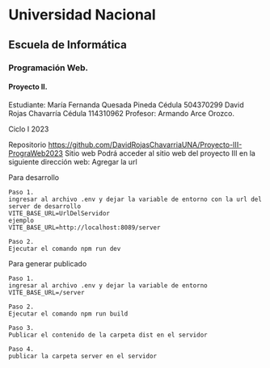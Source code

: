 # Universidad Nacional 
## Escuela de Informática 
### Programación Web.

#### Proyecto II.

Estudiante: 
María Fernanda Quesada Pineda
Cédula
504370299
David Rojas Chavarría
Cédula
114310962
Profesor:
Armando Arce Orozco.

Ciclo I 2023

Repositorio
	https://github.com/DavidRojasChavarriaUNA/Proyecto-III-PrograWeb2023
Sitio web
Podrá acceder al sitio web del proyecto III en la siguiente dirección web:
	Agregar la url

Para desarrollo

	Paso 1.
	ingresar al archivo .env y dejar la variable de entorno con la url del server de desarrollo
	VITE_BASE_URL=UrlDelServidor
	ejemplo
	VITE_BASE_URL=http://localhost:8089/server

	Paso 2.
	Ejecutar el comando npm run dev

Para generar publicado

	Paso 1.
	ingresar al archivo .env y dejar la variable de entorno 
	VITE_BASE_URL=/server

	Paso 2.
	Ejecutar el comando npm run build

	Paso 3.
	Publicar el contenido de la carpeta dist en el servidor

	Paso 4.
	publicar la carpeta server en el servidor